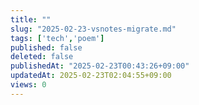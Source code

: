 ```yaml
---
title: ""
slug: "2025-02-23-vsnotes-migrate.md"
tags: ['tech','poem']
published: false
deleted: false
publishedAt: "2025-02-23T00:43:26+09:00"
updatedAt: 2025-02-23T02:04:55+09:00
views: 0
---
```

